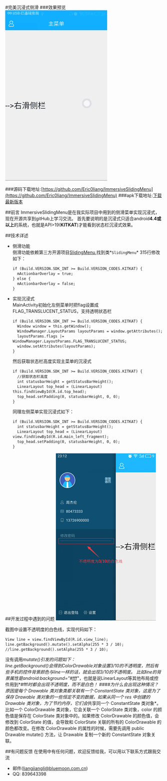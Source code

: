 #完美沉浸式侧滑
###效果预览
![gif](https://github.com/Eric0liang/ImmersiveSlidingMenu/blob/master/sliding.gif)

###源码下载地址:[https://github.com/Eric0liang/ImmersiveSlidingMenu](https://github.com/Eric0liang/ImmersiveSlidingMenu)
###apk下载地址:[下载最新版本](http://pan.baidu.com/s/1milTSPM)


##前言
ImmersiveSlidingMenu是在我实际项目中用到的侧滑菜单实现沉浸式，现在开源共享到gitHub上学习交流。
首先要说明的是沉浸式只适合android**4.4或以上**的系统，也就是API>19(**KITKAT**)才能看到状态栏沉浸式效果。

##技术详述
* 侧滑功能<br/>
侧滑功能依赖第三方开源项目[SlidingMenu](https://github.com/jfeinstein10/SlidingMenu),找到类*`SlidingMenu`* 315行修改如下： 

    ```
    if (Build.VERSION.SDK_INT >= Build.VERSION_CODES.KITKAT) {
      mActionbarOverlay = true;
    } else {
      mActionbarOverlay = false;
    }
    ```
 
* 实现沉浸式<br/>
MainActivity初始化左侧菜单时把flag设置成 FLAG_TRANSLUCENT_STATUS，支持透明状态栏
 
    ```
    if (Build.VERSION.SDK_INT >= Build.VERSION_CODES.KITKAT) {
      Window window = this.getWindow();
      WindowManager.LayoutParams layoutParams = window.getAttributes();
      layoutParams.flags |= WindowManager.LayoutParams.FLAG_TRANSLUCENT_STATUS;
      window.setAttributes(layoutParams);
    }
    ```
 
  然后获取状态栏高度实现主菜单的沉浸式
  
  ```
  if (Build.VERSION.SDK_INT >= Build.VERSION_CODES.KITKAT) {
    //获取状态栏高度
    int statusbarHeight = getStatusBarHeight();
    LinearLayout top_head = (LinearLayout) this.findViewById(R.id.top_head);
    top_head.setPadding(0, statusbarHeight, 0, 0);
  }
  ```
  
  同理左侧菜单实现沉浸式如下：
  
  ```
  if (Build.VERSION.SDK_INT >= Build.VERSION_CODES.KITKAT) {
    int statusbarHeight = getStatusBarHeight();
    LinearLayout top_head = (LinearLayout) view.findViewById(R.id.main_left_fragment);
    top_head.setPadding(0, statusbarHeight, 0, 0);
  }
  ```

##开发过程中遇到的问题
![](https://github.com/Eric0liang/ImmersiveSlidingMenu/blob/master/shot.png)

截图中设置不透明度的白色线，实现代码如下：
```
View line = view.findViewById(R.id.view_line);
line.getBackground().mutate().setAlpha(255 * 3 / 10);
//line.getBackground().setAlpha(255 * 3 / 10);
```
没有调用*mutate()*引发的问题如下：<br/>
line.getBackground()会得到ColorDrawable对象设置3/10的不透明度，然后有些手机的控件背景颜色与line一样的话，就会出现3/10的不透明度。
比如line的背景属性是*android:background="#fff"*，也就是说LinearLayout等其他布局或控件用到*#fff*时都会出现不透明度，而不是白色！
####为什么会出现这种情况？
原因是每个 Drawable 类对象类都关联有一个 ConstantState 类对象，这是为了保存 Drawable 类对象的一些恒定不变的数据，如果从同一个 res 中创建的 Drawable 类对象，为了节约内存，它们会*共享同一个 ConstantState 类对象*。比如一个 ColorDrawable 类对象，它会关联一个 ColorState 类对象，color 的颜色值是保存在 ColorState 类对象中的。如果修改 ColorDrawable 的颜色值，会修改到 ColorState 的值，会导致和 ColorState 关联的所有的 ColorDrawable 的颜色都改变。在修改 ColorDrawable 的属性的时候，需要先调用 public Drawable mutate() 方法，让 Drawable 复制一个新的 ConstantState 对象关联。

##有问题反馈
在使用中有任何问题，欢迎反馈给我，可以用以下联系方式跟我交流

* 邮件(liangjiangli@bluemoon.com.cn)
* QQ: 839643398




    
   
